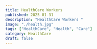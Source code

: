 ```yaml
---
title: HealthCare Workers
published: 2025-01-31
description: "HealthCare Workers "
image: "./health.jpg"
tags: ["HealthCare", "Health", "Care"]
category: HealthCare
draft: false
---
```

